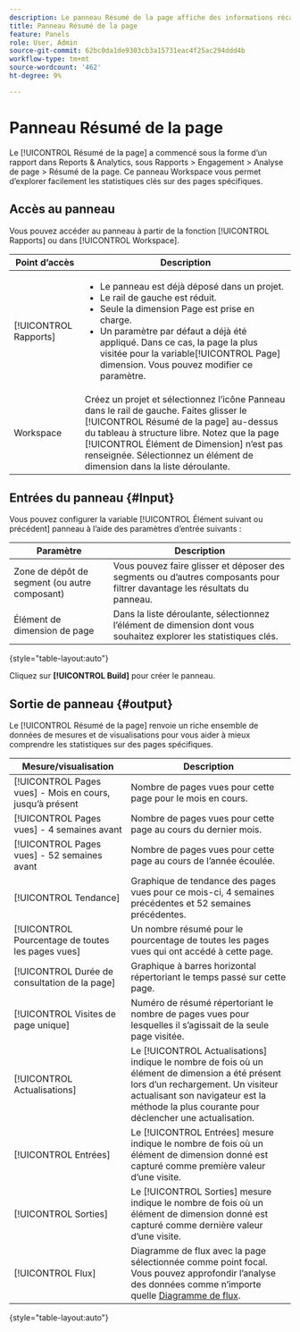 ```yaml
---
description: Le panneau Résumé de la page affiche des informations récapitulatives pour une page de votre choix.
title: Panneau Résumé de la page
feature: Panels
role: User, Admin
source-git-commit: 62bc0da1de9303cb3a15731eac4f25ac294ddd4b
workflow-type: tm+mt
source-wordcount: '462'
ht-degree: 9%

---
```



# Panneau Résumé de la page

Le [!UICONTROL Résumé de la page] a commencé sous la forme d’un rapport dans Reports &amp; Analytics, sous Rapports > Engagement > Analyse de page > Résumé de la page. Ce panneau Workspace vous permet d’explorer facilement les statistiques clés sur des pages spécifiques.

## Accès au panneau

Vous pouvez accéder au panneau à partir de la fonction [!UICONTROL Rapports] ou dans [!UICONTROL Workspace].

| Point d’accès | Description |
| --- | --- |
| [!UICONTROL Rapports] | <ul><li>Le panneau est déjà déposé dans un projet.</li><li>Le rail de gauche est réduit.</li><li>Seule la dimension Page est prise en charge.</li><li>Un paramètre par défaut a déjà été appliqué. Dans ce cas, la page la plus visitée pour la variable[!UICONTROL Page] dimension. Vous pouvez modifier ce paramètre.</li></ul> |
| Workspace | Créez un projet et sélectionnez l’icône Panneau dans le rail de gauche. Faites glisser le [!UICONTROL Résumé de la page] au-dessus du tableau à structure libre. Notez que la page [!UICONTROL Élément de Dimension] n’est pas renseignée. Sélectionnez un élément de dimension dans la liste déroulante. |

## Entrées du panneau {#Input}

Vous pouvez configurer la variable [!UICONTROL Élément suivant ou précédent] panneau à l’aide des paramètres d’entrée suivants :

| Paramètre | Description |
| --- | --- |
| Zone de dépôt de segment (ou autre composant) | Vous pouvez faire glisser et déposer des segments ou d’autres composants pour filtrer davantage les résultats du panneau. |
| Élément de dimension de page | Dans la liste déroulante, sélectionnez l’élément de dimension dont vous souhaitez explorer les statistiques clés. |

{style=&quot;table-layout:auto&quot;}

Cliquez sur **[!UICONTROL Build]** pour créer le panneau.

## Sortie de panneau {#output}

Le [!UICONTROL Résumé de la page] renvoie un riche ensemble de données de mesures et de visualisations pour vous aider à mieux comprendre les statistiques sur des pages spécifiques.

| Mesure/visualisation | Description |
| --- | --- |
| [!UICONTROL Pages vues] - Mois en cours, jusqu’à présent | Nombre de pages vues pour cette page pour le mois en cours. |
| [!UICONTROL Pages vues] - 4 semaines avant | Nombre de pages vues pour cette page au cours du dernier mois. |
| [!UICONTROL Pages vues] - 52 semaines avant | Nombre de pages vues pour cette page au cours de l’année écoulée. |
| [!UICONTROL Tendance] | Graphique de tendance des pages vues pour ce mois-ci, 4 semaines précédentes et 52 semaines précédentes. |
| [!UICONTROL Pourcentage de toutes les pages vues] | Un nombre résumé pour le pourcentage de toutes les pages vues qui ont accédé à cette page. |
| [!UICONTROL Durée de consultation de la page] | Graphique à barres horizontal répertoriant le temps passé sur cette page. |
| [!UICONTROL Visites de page unique] | Numéro de résumé répertoriant le nombre de pages vues pour lesquelles il s’agissait de la seule page visitée. |
| [!UICONTROL Actualisations] | Le [!UICONTROL Actualisations] indique le nombre de fois où un élément de dimension a été présent lors d’un rechargement. Un visiteur actualisant son navigateur est la méthode la plus courante pour déclencher une actualisation. |
| [!UICONTROL Entrées] | Le [!UICONTROL Entrées] mesure indique le nombre de fois où un élément de dimension donné est capturé comme première valeur d’une visite. |
| [!UICONTROL Sorties] | Le [!UICONTROL Sorties] mesure indique le nombre de fois où un élément de dimension donné est capturé comme dernière valeur d’une visite. |
| [!UICONTROL Flux] | Diagramme de flux avec la page sélectionnée comme point focal. Vous pouvez approfondir l’analyse des données comme n’importe quelle [Diagramme de flux](/help/analyze/analysis-workspace/visualizations/c-flow/creating-flow-report.md). |

{style=&quot;table-layout:auto&quot;}
